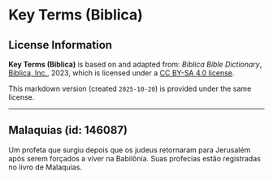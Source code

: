 # Key Terms (Biblica)

## License Information

**Key Terms (Biblica)** is based on and adapted from: _Biblica Bible Dictionary_, [Biblica, Inc.](https://www.biblica.com/), 2023, which is licensed under a [CC BY-SA 4.0 license](https://creativecommons.org/licenses/by-sa/4.0/legalcode.en).

This markdown version (created `2025-10-20`) is provided under the same license.



--------------------------------

## Malaquias (id: 146087)

Um profeta que surgiu depois que os judeus retornaram para Jerusalém após serem forçados a viver na Babilônia. Suas profecias estão registradas no livro de Malaquias.


